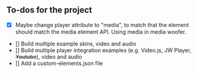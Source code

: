 ## To-dos for the project
- [x] Maybe change player attribute to "media", to match that the element should match the media element API. Using media in media woofer.
- [] Build multiple example skins, video and audio
- [] Build multiple player integration examples (e.g. Video.js, JW Player, ~~Youtube~~), video and audio
- [] Add a custom-elements.json file
